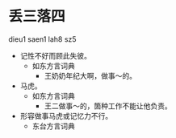 



# 丢三落四
dieu1 saen1 lah8 sz5
+ 记性不好而顾此失彼。
  * 如东方言词典
    - 王奶奶年纪大啊，做事～的。
+ 马虎。
  * 如东方言词典
    - 王二做事～的，箇种工作不能让他负责。
+ 形容做事马虎或记忆力不行。
  * 东台方言词典
